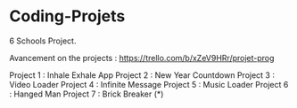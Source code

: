 # Coding-Projets
6 Schools Project.

Avancement on the projects : https://trello.com/b/xZeV9HRr/projet-prog 

Project 1 : Inhale Exhale App
Project 2 : New Year Countdown
Project 3 : Video Loader
Project 4 : Infinite Message
Project 5 : Music Loader
Project 6 : Hanged Man
Project 7 : Brick Breaker (*)
